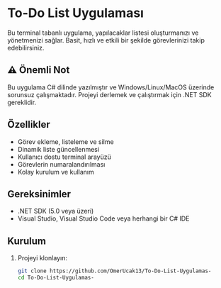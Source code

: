 # To-Do List Uygulaması

Bu terminal tabanlı uygulama, yapılacaklar listesi oluşturmanızı ve yönetmenizi sağlar. Basit, hızlı ve etkili bir şekilde görevlerinizi takip edebilirsiniz.

## ⚠️ Önemli Not
Bu uygulama C# dilinde yazılmıştır ve Windows/Linux/MacOS üzerinde sorunsuz çalışmaktadır. Projeyi derlemek ve çalıştırmak için .NET SDK gereklidir.

## Özellikler

- Görev ekleme, listeleme ve silme
- Dinamik liste güncellenmesi
- Kullanıcı dostu terminal arayüzü
- Görevlerin numaralandırılması
- Kolay kurulum ve kullanım

## Gereksinimler

- .NET SDK (5.0 veya üzeri)
- Visual Studio, Visual Studio Code veya herhangi bir C# IDE

## Kurulum

1. Projeyi klonlayın:
   ```bash
   git clone https://github.com/OmerUcak13/To-Do-List-Uygulamas-
   cd To-Do-List-Uygulamas-
